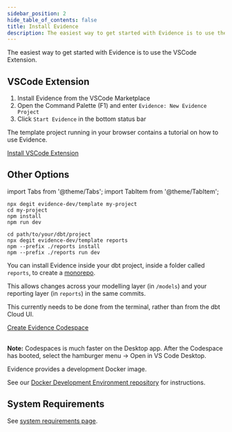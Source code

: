 ```yaml
---
sidebar_position: 2
hide_table_of_contents: false
title: Install Evidence
description: The easiest way to get started with Evidence is to use the VSCode Extension.
---
```


The easiest way to get started with Evidence is to use the VSCode Extension.

## VSCode Extension

1. Install Evidence from the VSCode Marketplace
2. Open the Command Palette (F1) and enter `Evidence: New Evidence Project`
3. Click `Start Evidence` in the bottom status bar


The template project running in your browser contains a tutorial on how to use Evidence.

<a class="external" href="https://marketplace.visualstudio.com/items?itemName=Evidence.evidence-vscode">
Install VSCode Extension
</a>

## Other Options

import Tabs from '@theme/Tabs';
import TabItem from '@theme/TabItem';

<Tabs>

<TabItem value="standalone" label="Command Line" default>

```shell
npx degit evidence-dev/template my-project
cd my-project
npm install
npm run dev
```

</TabItem>

<TabItem value="dbt" label="With dbt">

```shell
cd path/to/your/dbt/project
npx degit evidence-dev/template reports
npm --prefix ./reports install
npm --prefix ./reports run dev
```

<p class="standard-margin">You can install Evidence inside your dbt project, inside a folder called <code>reports</code>, to create a <a href="https://github.com/archiewood/analytics_monorepo">monorepo</a>.</p>
<p class="standard-margin">This allows changes across your modelling layer (in <code>/models</code>) and your reporting layer (in <code>reports</code>) in the same commits.</p>
<p class="standard-margin">This currently needs to be done from the terminal, rather than from the dbt Cloud UI.</p>

</TabItem>

<TabItem value="codespaces" label="Codespaces">

<a class="external" href="https://github.com/codespaces/new?machine=standardLinux32gb&repo=399252557&ref=main&geo=UsEast">
Create Evidence Codespace
</a>
<br/><br/>

**Note:** Codespaces is much faster on the Desktop app. After the Codespace has booted, select the hamburger menu &rarr; Open in VS Code Desktop.

</TabItem>

<TabItem value="docker" label="Docker">
<p class="standard-margin">Evidence provides a development Docker image.</p>
<p class="standard-margin">See our <a href="https://github.com/evidence-dev/docker-devenv">Docker Development Environment repository</a> for instructions.</p>
</TabItem>
</Tabs>

## System Requirements

See [system requirements page](/guides/system-requirements).
